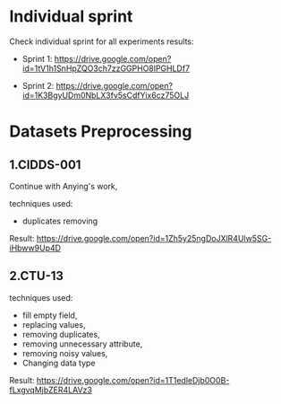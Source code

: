 # Individual sprint
Check  individual sprint for all experiments results:

* Sprint 1: https://drive.google.com/open?id=1tV1h1SnHpZQO3ch7zzGGPHO8lPGHLDf7

* Sprint 2: https://drive.google.com/open?id=1K3BgyUDm0NbLX3fv5sCdfYix6cz75OLJ



# Datasets Preprocessing

 ## 1.CIDDS-001 
  Continue with Anying's work,

techniques used: 
* duplicates removing

Result: 
https://drive.google.com/open?id=1Zh5y25ngDoJXlR4Ulw5SG-iHbww9Up4D


## 2.CTU-13
techniques used: 
* fill empty field, 
* replacing values, 
* removing duplicates, 
* removing unnecessary attribute, 
* removing noisy values, 
* Changing data type

Result:
https://drive.google.com/open?id=1T1edleDjb0O0B-fLxgvqMjbZER4LAVz3


